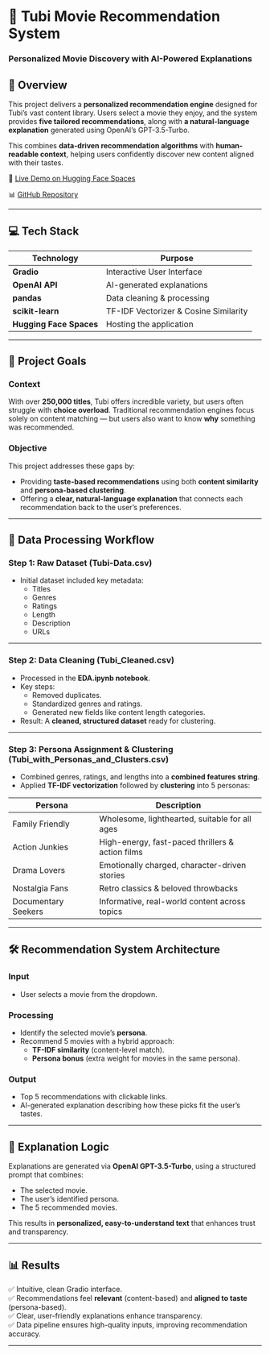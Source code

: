 # 🎥 Tubi Movie Recommendation System

### Personalized Movie Discovery with AI-Powered Explanations

## 📌 Overview
This project delivers a **personalized recommendation engine** designed for Tubi’s vast content library. Users select a movie they enjoy, and the system provides **five tailored recommendations**, along with **a natural-language explanation** generated using OpenAI’s GPT-3.5-Turbo.

This combines **data-driven recommendation algorithms** with **human-readable context**, helping users confidently discover new content aligned with their tastes.

🔗 [Live Demo on Hugging Face Spaces](https://huggingface.co/spaces/ah786/Tubi-Movie-Recommendation-System)

📊 [GitHub Repository](https://github.com/alihasan-786/Tubi-Movie-Recommendation-System)

---

## 💻 Tech Stack
| Technology      | Purpose                                          |
|-----------------|--------------------------------------------------|
| **Gradio**      | Interactive User Interface                       |
| **OpenAI API**  | AI-generated explanations                        |
| **pandas**      | Data cleaning & processing                       |
| **scikit-learn**| TF-IDF Vectorizer & Cosine Similarity            |
| **Hugging Face Spaces** | Hosting the application                  |

---

## 🎯 Project Goals
### Context
With over **250,000 titles**, Tubi offers incredible variety, but users often struggle with **choice overload**. Traditional recommendation engines focus solely on content matching — but users also want to know **why** something was recommended.

### Objective
This project addresses these gaps by:
- Providing **taste-based recommendations** using both **content similarity** and **persona-based clustering**.
- Offering a **clear, natural-language explanation** that connects each recommendation back to the user’s preferences.

---

## 🔗 Data Processing Workflow

### Step 1: Raw Dataset (Tubi-Data.csv)
- Initial dataset included key metadata:  
    - Titles  
    - Genres  
    - Ratings  
    - Length  
    - Description  
    - URLs

---

### Step 2: Data Cleaning (Tubi_Cleaned.csv)
- Processed in the **EDA.ipynb notebook**.
- Key steps:
    - Removed duplicates.
    - Standardized genres and ratings.
    - Generated new fields like content length categories.
- Result: A **cleaned, structured dataset** ready for clustering.

---

### Step 3: Persona Assignment & Clustering (Tubi_with_Personas_and_Clusters.csv)
- Combined genres, ratings, and lengths into a **combined features string**.
- Applied **TF-IDF vectorization** followed by **clustering** into 5 personas:

| Persona              | Description |
|---------------------|-------------------------------------------------------|
| Family Friendly     | Wholesome, lighthearted, suitable for all ages |
| Action Junkies      | High-energy, fast-paced thrillers & action films |
| Drama Lovers        | Emotionally charged, character-driven stories |
| Nostalgia Fans      | Retro classics & beloved throwbacks |
| Documentary Seekers | Informative, real-world content across topics |

---

## 🛠️ Recommendation System Architecture

### Input
- User selects a movie from the dropdown.

### Processing
- Identify the selected movie’s **persona**.
- Recommend 5 movies with a hybrid approach:
    - **TF-IDF similarity** (content-level match).
    - **Persona bonus** (extra weight for movies in the same persona).

### Output
- Top 5 recommendations with clickable links.
- AI-generated explanation describing how these picks fit the user’s tastes.

---

## 💬 Explanation Logic
Explanations are generated via **OpenAI GPT-3.5-Turbo**, using a structured prompt that combines:
- The selected movie.
- The user’s identified persona.
- The 5 recommended movies.

This results in **personalized, easy-to-understand text** that enhances trust and transparency.

---

## 📊 Results
✅ Intuitive, clean Gradio interface.  
✅ Recommendations feel **relevant** (content-based) and **aligned to taste** (persona-based).  
✅ Clear, user-friendly explanations enhance transparency.  
✅ Data pipeline ensures high-quality inputs, improving recommendation accuracy.

---
